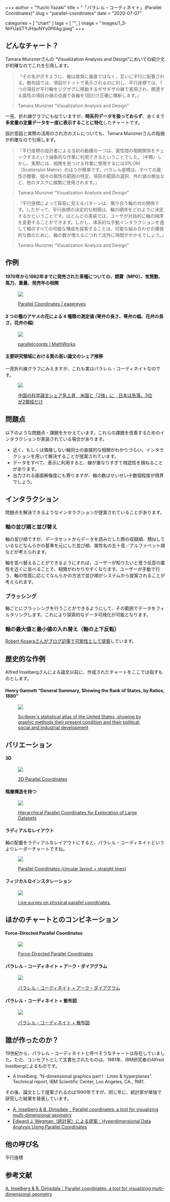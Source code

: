 +++
author = "Yuichi Yazaki"
title = "「パラレル・コーディネイト」(Parallel Coordinates)"
slug = "parallel-coordinates"
date = "2020-07-07"

categories = [
    "chart"
]
tags = [
    "",
]
image = "images/1_3-NrFUaSTYJHquNYv0P6Ag.jpeg"
+++

## どんなチャート？

Tamara Munznerさんの “Visualization Analysis and Design”においての紹介文が的確なのでこれを引用します。

> 『その名が示すように、軸は直角に垂直ではなく、互いに平行に配置される。散布図では、項目がドットで表示されるのに対し、平行座標では、1つの項目が平行軸をジグザグに移動するギザギザの線で表現され、関連する属性の項目の値の位置で各軸を1回だけ正確に横断します。』
> 
> Tamara Munzner “Visualization Analysis and Design”

一見、折れ線グラフにも似ていますが、**時系列データを扱っておらず**、あくまで**多変量の定量データを一度に表示することに特化**したチャートです。

設計意図と実際の活用のされ方のズレについても、Tamara Munznerさんの指摘が的確なので引用します。

> 『平行座標の設計者による当初の動機の一つは、属性間の相関関係をチェックするという抽象的な作業に利用できるということでした。（中略）しかし、実際には、相関を見つける作業に使用するにはSPLOM（Scatterplot Matrix）のほうが簡単です。パラレル座標は、すべての属性の概要、個々の属性の範囲の特定、項目の範囲の選択、外れ値の検出など、他のタスクに頻繁に使用されます。』
> 
> Tamara Munzner “Visualization Analysis and Design”

> 『平行座標によって容易に見えるパターンは、隣り合う軸の対の関係です。したがって、平行座標の決定的な制限は、軸の順序をどのように決定するかということです。ほとんどの実装では、ユーザが対話的に軸の順序を変更することができます。しかし、体系的な手動インタラクションを通して軸のすべての可能な構成を探索することは、可能な組み合わせの爆発的な数のために、軸の数が増えるにつれて法外に時間がかかるでしょう。』
> 
> Tamara Munzner “Visualization Analysis and Design”

## 作例

#### 1970年から1982年までに発売された車種についての、燃費（MPG）、気筒数、馬力、重量、発売年の相関

<figure>

![](images/parcoords-full.png)

<figcaption>

[Parallel Coordinates | eagereyes](https://eagereyes.org/techniques/parallel-coordinates)

</figcaption>

</figure>

#### 3 つの種のアヤメの花による 4 種類の測定値 (萼弁の長さ、萼弁の幅、花弁の長さ、花弁の幅) 

<figure>

![](images/parallelcoordinatesplotforgroupeddataexample_01_ja_JP.png)

<figcaption>

[parallelcoords | MathWorks](https://jp.mathworks.com/help/stats/parallelcoords.html)

</figcaption>

</figure>

#### 主要研究領域における質の高い論文のシェア推移

一見折れ線グラフにみえますが、これも実はパラレル・コーディネイトなのです。

<figure>

![](images/9.jpg)

<figcaption>

[中国の科学論文シェア急上昇　米国と「2強」に　日本は急落、3位が2領域だけ](https://mainichi.jp/articles/20190505/k00/00m/040/238000c)

</figcaption>

</figure>

## 問題点

以下のような問題点・課題をかかえています。これらの課題を改善するためのインタラクションが実装されている場合があります。

- 近く、もしくは隣接しない軸同士の直接的な相関がわかりづらい。インタラクションを用いて解決することが提案されています。
- データをすべて、表示に利用すると、線が重なりすぎて視認性を損ねることがあります。
- 出力される画面解像度にも寄りますが、軸の数はせいぜい十数個程度が限界でしょう。

## インタラクション

問題点を解決できるようなインタラクションが提案されていることがあります。

### 軸の並び順と並び替え

軸の並び順ですが、データセットからデータを読みだした際の収録順、類似しているなどなんらかの基準を元にした並び順、属性名の五十音／アルファベット順などが考えられます。

軸を並べ替えることができるようにすれば、ユーザーが知りたいと思う任意の属性を近くに並べることで、相関がわかりやすくなります。ユーザーが手動で行う、軸の性質に応じてなんらかの方法で並び順がシステムから提案されることが考えられます。

### ブラッシング

軸ごとにブラッシングを行うことができるようにして、その範囲でデータをフィルタリングします。これにより探索的なデータ可視化が可能となります。

### 軸の最大値と最小値の入れ替え（軸の上下反転）

[Robert Kosaraさんがブログ記事で可能性として提案](https://eagereyes.org/techniques/parallel-coordinates)しています。

## 歴史的な作例

Alfred Inselbergさんによる論文以前に、作成されたチャートをここでは指すものとします。

#### Henry Gannett “General Summary, Showing the Rank of States, by Ratios, 1880”

<figure>

![](images/Multivariate-ranked-list-parallel-coordinates-chart-Henry-Gannett-General-Summary_W640.jpg)

<figcaption>

[Scribner's statistical atlas of the United States, showing by graphic methods their present condition and their political, social and industrial development](https://www.loc.gov/item/a40001834/)

</figcaption>

</figure>

## バリエーション

#### 3D

<figure>

![](images/3D-Parallel-Coordinates.png)

<figcaption>

[3D Parallel Coordinates](https://innovis.cpsc.ucalgary.ca/Research/3DParallelCoordinates)

</figcaption>

</figure>

#### 階層構造を持つ

<figure>

![](images/Hierarchical-Parallel-Coordinates.png)

<figcaption>

[Hierarchical Parallel Coordinates for Exploration of Large Datasets](http://davis.wpi.edu/xmdv/docs/vis99_HPC.pdf)

</figcaption>

</figure>

#### ラディアルなレイアウト

軸の配置をラディアルなレイアウトにすると、パラレル・コーディネイトというよりレーダーチャートですね。

<figure>

![](images/parallel_coordinates_circular_straight.preview.png)

<figcaption>

[Parallel Coordinates (circular layout + straight lines)](https://tulip.labri.fr/TulipDrupal/?q=node/331)

</figcaption>

</figure>

#### フィジカルなインスタレーション

<figure>

![](images/1_3-NrFUaSTYJHquNYv0P6Ag.jpeg)

<figcaption>

[Live survey on physical parallel coordinates.](https://datastori.es/data-stories-58-domestic-data-streamers/)

</figcaption>

</figure>

## ほかのチャートとのコンビネーション

#### Force-Directed Parallel Coordinates

<figure>

![](images/FAO-Food-Price-Indices-since-1990-data-set-as-used-for-the-data-exploration-phase-of-the_W640.jpg)

<figcaption>

[Force-Directed Parallel Coordinates](https://www.researchgate.net/publication/260736362_Force-Directed_Parallel_Coordinates)

</figcaption>

</figure>

#### パラレル・コーディネイト + アーク・ダイアグラム

<figure>

![](images/1_XMcjkc6AjZ2s1tER2B-p1w.jpeg)

<figcaption>

[パラレル・コーディネイト + アーク・ダイアグラム](http://moebio.com/clients/medde/territoiredurable/)

</figcaption>

</figure>

#### パラレル・コーディネイト + 散布図

<figure>

![](images/mfig003.jpg)

<figcaption>

[パラレル・コーディネイト + 散布図](https://onlinelibrary.wiley.com/doi/full/10.1002/cyto.a.20288)

</figcaption>

</figure>

## 誰が作ったのか？

19世紀から、パラレル・コーディネイトと呼べそうなチャートは存在していました。ただ、コンセプトとして文書化されたものは、1981年、IBM研究者のAlfred Inselbergによるものです。

- A Inselberg. “N-dimensional graphics part I : Lines & hyperplanes”. Technical report, IBM Scientific Center, Los Angeles, CA., 1981.

その後、論文として提案されるのは1990年ですが、同じ年に、統計家が単独で研究した結果を発表しています。

- [A. Inselberg & B. Dimsdale：Parallel coordinates: a tool for visualizing multi-dimensional geometry](https://www.researchgate.net/publication/3505028_Parallel_Coordinates_A_Tool_for_Visualizing_Multi-Dimensional_Geometry)
- [Edward J. Wegman（統計家）による提案：Hyperdimensional Data Analysis Using Parallel Coordinates](https://www.researchgate.net/publication/224285724_Hyperdimensional_Data_Analysis_Using_Parallel_Coordinates)

## 他の呼び名

平行座標

## 参考文献

[A. Inselberg & B. Dimsdale：Parallel coordinates: a tool for visualizing multi-dimensional geometry](https://www.researchgate.net/publication/3505028_Parallel_Coordinates_A_Tool_for_Visualizing_Multi-Dimensional_Geometry)
